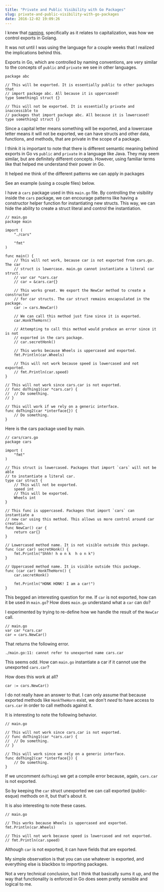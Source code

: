 ```yaml
---
title: "Private and Public Visibility with Go Packages"
slug: private-and-public-visibility-with-go-packages
date: 2016-12-02 19:09:26
---
```


I knew that [naming](https://golang.org/doc/effective_go.html#names), specifically as it relates to capitalization, was how we control exports in Golang.

It was not until I was using the language for a couple weeks that I realized the implications behind this.

Exports in Go, which are controlled by naming conventions, are very similar to the concepts of `public` and `private` we see in other languages.

```
package abc

// This will be exported. It is essentially public to other packages that
// import package abc. All because it is uppercased!
type Something1 struct {}

// This will not be exported. It is essentially private and inaccessible to
// packages that import package abc. All because it is lowercased!
type something2 struct {}
```

<!-- more -->

Since a capital letter means something will be exported, and a lowercase letter means it will not be exported, we can have structs and other data, functions, and methods, that are private in the scope of a package.

I think it is important to note that there is different semantic meaning behind exports in Go vs `public` and `private` in a language like Java. They may seem similar, but are definitely different concepts. However, using familiar terms like that helped me understand their power in Go.

It helped me think of the different patterns we can apply in packages

See an example (using a couple files) below.

I have a `cars` package used in this `main.go` file. By controlling the visibility inside the `cars` package, we can encourage patterns like having a constructor helper function for instantiating new structs. This way, we can hide the ability to create a struct literal and control the instantiation.

```
// main.go
package main

import (
	"./cars"

	"fmt"
)

func main() {
	// This will not work, because car is not exported from cars.go. The car
	// struct is lowercase. main.go cannot instantiate a literal car struct.
	// var car *cars.car
	// car = &cars.car{}

	// This works great. We export the NewCar method to create a constructor
	// for car structs. The car struct remains encapsulated in the package.
	car := cars.NewCar()

	// We can call this method just fine since it is exported.
	car.HonkTheHorn()

	// Attempting to call this method would produce an error since it is not
	// exported in the cars package.
	// car.secretHonk()

	// This works because Wheels is uppercased and exported.
	fmt.Println(car.Wheels)

	// This will not work because speed is lowercased and not exported.
	// fmt.Println(car.speed)
}

// This will not work since cars.car is not exported.
// func doThing1(car *cars.car) {
// 	// Do something.
// }

// This will work if we rely on a generic interface.
func doThing2(car *interface{}) {
	// Do something.
}
```

Here is the cars package used by main.

```
// cars/cars.go
package cars

import (
	"fmt"
)

// This struct is lowercased. Packages that import `cars` will not be able
// to instantiate a literal car.
type car struct {
	// This will not be exported.
	speed int
	// This will be exported.
	Wheels int
}

// This func is uppercased. Packages that import `cars` can instantiate a
// new car using this method. This allows us more control around car creation.
func NewCar() car {
	return car{}
}

// Lowercased method name. It is not visible outside this package.
func (car car) secretHonk() {
	fmt.Println("Shhh! h o n k  h o n k")
}

// Uppercased method name. It is visible outside this package.
func (car car) HonkTheHorn() {
	car.secretHonk()

	fmt.Println("HONK HONK! I am a car!")
}
```

This begged an interesting question for me. If `car` is not exported, how can it be used in `main.go`? How does `main.go` understand what a `car` can do?

I experimented by trying to re-define how we handle the result of the `NewCar` call.

```
// main.go
var car *cars.car
car = cars.NewCar()
```

That returns the following error.

```
./main.go:11: cannot refer to unexported name cars.car
```

This seems odd. How can `main.go` instantiate a car if it cannot use the unexported `cars.car`?

How does this work at all?

```
car := cars.NewCar()
```

I do not really have an answer to that. I can only assume that because exported methods like `HonkTheHorn` exist, we don't _need_ to have access to `cars.car` in order to call methods against it.

It is interesting to note the following behavior.

```
// main.go

// This will not work since cars.car is not exported.
// func doThing1(car *cars.car) {
// 	// Do something.
// }

// This will work since we rely on a generic interface.
func doThing2(car *interface{}) {
	// Do something.
}
```

If we uncomment `doThing1` we get a compile error because, again, `cars.car` is not exported.

So by keeping the `car` struct unexported we can call exported (public-esque) methods on it, but that's about it.

It is also interesting to note these cases.

```
// main.go

// This works because Wheels is uppercased and exported.
fmt.Println(car.Wheels)

// This will not work because speed is lowercased and not exported.
// fmt.Println(car.speed)
```

Although `car` is not exported, it can have fields that are exported.

My simple observation is that you can use whatever is exported, and everything else is blackbox to importing packages.

Not a very technical conclusion, but I think that basically sums it up, and the way that functionality is enforced in Go does seem pretty sensible and logical to me.
